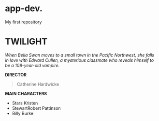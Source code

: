 # app-dev.
My first repository
# TWILIGHT

*When Bella Swan moves to a small town in the Pacific Northwest, she falls in love with Edward Cullen, a mysterious classmate who reveals himself to be a 108-year-old vampire.*

**DIRECTOR**

> Catherine Hardwicke

**MAIN CHARACTERS**
- Stars Kristen 
- StewartRobert Pattinson
- Billy Burke
  

